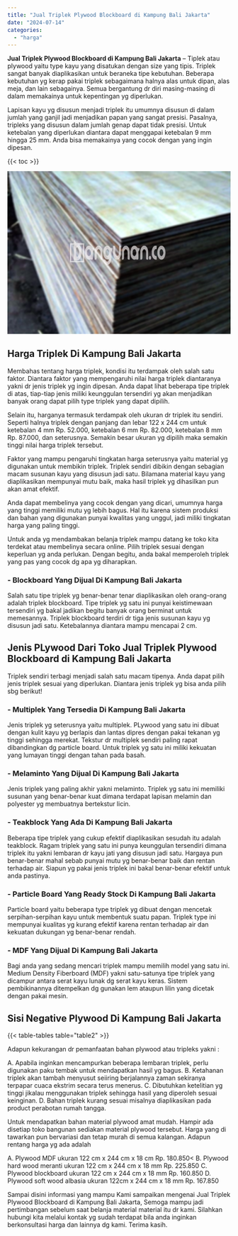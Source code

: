 ```yaml
---
title: "Jual Triplek Plywood Blockboard di Kampung Bali Jakarta"
date: "2024-07-14"
categories: 
  - "harga"
---
```


**Jual Triplek Plywood Blockboard di Kampung Bali Jakarta** – Tiplek atau plywood yaitu type kayu yang disatukan dengan size yang tipis. Triplek sangat banyak diaplikasikan untuk beraneka tipe kebutuhan. Beberapa kebutuhan yg kerap pakai triplek sebagaimana halnya alas untuk dipan, alas meja, dan lain sebagainya. Semua bergantung dr diri masing-masing di dalam memakainya untuk kepentingan yg diperlukan.

Lapisan kayu yg disusun menjadi triplek itu umumnya disusun di dalam jumlah yang ganjil jadi menjadikan papan yang sangat presisi. Pasalnya, tripleks yang disusun dalam jumlah genap dapat tidak presisi. Untuk ketebalan yang diperlukan diantara dapat menggapai ketebalan 9 mm hingga 25 mm. Anda bisa memakainya yang cocok dengan yang ingin dipesan.

{{< toc >}}

![Jual Triplek Plywood Blockboard di Kampung Bali Jakarta](/images/jual-triplek-murah-40.png)

## Harga Triplek Di Kampung Bali Jakarta

Membahas tentang harga triplek, kondisi itu terdampak oleh salah satu faktor. Diantara faktor yang mempengaruhi nilai harga triplek diantaranya yakni dr jenis triplek yg ingin dipesan. Anda dapat lihat beberapa tipe triplek di atas, tiap-tiap jenis miliki keunggulan tersendiri yg akan menjadikan banyak orang dapat pilih type triplek yang dapat dipilih.

Selain itu, harganya termasuk terdampak oleh ukuran dr triplek itu sendiri. Seperti halnya triplek dengan panjang dan lebar 122 x 244 cm untuk ketebalan 4 mm Rp. 52.000, ketebalan 6 mm Rp. 82.000, ketebalan 8 mm Rp. 87.000, dan seterusnya. Semakin besar ukuran yg dipilih maka semakin tinggi nilai harga triplek tersebut.

Faktor yang mampu pengaruhi tingkatan harga seterusnya yaitu material yg digunakan untuk membikin triplek. Triplek sendiri dibikin dengan sebagian macam susunan kayu yang disusun jadi satu. Bilamana material kayu yang diaplikasikan mempunyai mutu baik, maka hasil triplek yg dihasilkan pun akan amat efektif.

Anda dapat membelinya yang cocok dengan yang dicari, umumnya harga yang tinggi memiliki mutu yg lebih bagus. Hal itu karena sistem produksi dan bahan yang digunakan punyai kwalitas yang unggul, jadi miliki tingkatan harga yang paling tinggi.

Untuk anda yg mendambakan belanja triplek mampu datang ke toko kita terdekat atau membelinya secara online. Pilih triplek sesuai dengan keperluan yg anda perlukan. Dengan begitu, anda bakal memperoleh triplek yang pas yang cocok dg apa yg diharapkan.

### \- Blockboard Yang Dijual Di Kampung Bali Jakarta

Salah satu tipe triplek yg benar-benar tenar diaplikasikan oleh orang-orang adalah triplek blockboard. Tipe triplek yg satu ini punyai keistimewaan tersendiri yg bakal jadikan begitu banyak orang berminat untuk memesannya. Triplek blockboard terdiri dr tiga jenis susunan kayu yg disusun jadi satu. Ketebalannya diantara mampu mencapai 2 cm.

## Jenis PLywood Dari Toko Jual Triplek Plywood Blockboard di Kampung Bali Jakarta

Triplek sendiri terbagi menjadi salah satu macam tipenya. Anda dapat pilih jenis triplek sesuai yang diperlukan. Diantara jenis triplek yg bisa anda pilih sbg berikut!

### \- Multiplek Yang Tersedia Di Kampung Bali Jakarta

Jenis triplek yg seterusnya yaitu multiplek. PLywood yang satu ini dibuat dengan kulit kayu yg berlapis dan lantas dipres dengan pakai tekanan yg tinggi sehingga merekat. Tekstur dr multiplek sendiri paling rapat dibandingkan dg particle board. Untuk triplek yg satu ini miliki kekuatan yang lumayan tinggi dengan tahan pada basah.

### \- Melaminto Yang Dijual Di Kampung Bali Jakarta

Jenis triplek yang paling akhir yakni melaminto. Triplek yg satu ini memiliki susunan yang benar-benar kuat dimana terdapat lapisan melamin dan polyester yg membuatnya bertekstur licin.

### \- Teakblock Yang Ada Di Kampung Bali Jakarta

Beberapa tipe triplek yang cukup efektif diaplikasikan sesudah itu adalah teakblock. Ragam triplek yang satu ini punya keunggulan tersendiri dimana triplek itu yakni lembaran dr kayu jati yang disusun jadi satu. Hargaya pun benar-benar mahal sebab punyai mutu yg benar-benar baik dan rentan terhadap air. Siapun yg pakai jenis triplek ini bakal benar-benar efektif untuk anda pastinya.

### \- Particle Board Yang Ready Stock Di Kampung Bali Jakarta

Particle board yaitu beberapa type triplek yg dibuat dengan mencetak serpihan-serpihan kayu untuk membentuk suatu papan. Triplek type ini mempunyai kualitas yg kurang efektif karena rentan terhadap air dan kekuatan dukungan yg benar-benar rendah.

### \- MDF Yang Dijual Di Kampung Bali Jakarta

Bagi anda yang sedang mencari triplek mampu memilih model yang satu ini. Medium Density Fiberboard (MDF) yakni satu-satunya tipe triplek yang dicampur antara serat kayu lunak dg serat kayu keras. Sistem pembikinannya ditempelkan dg gunakan lem ataupun lilin yang dicetak dengan pakai mesin.

## Sisi Negative Plywood Di Kampung Bali Jakarta

{{< table-tables table="table2" >}}

Adapun kekurangan dr pemanfaatan bahan plywood atau tripleks yakni :

A. Apabila inginkan mencampurkan beberapa lembaran triplek, perlu digunakan paku tembak untuk mendapatkan hasil yg bagus. B. Ketahanan triplek akan tambah menyusut seiiring berjalannya zaman sekiranya terpapar cuaca ekstrim secara terus menerus. C. Dibutuhkan ketelitian yg tinggi jikalau menggunakan triplek sehingga hasil yang diperoleh sesuai keinginan. D. Bahan triplek kurang sesuai misalnya diaplikasikan pada product perabotan rumah tangga.

Untuk mendapatkan bahan material plywood amat mudah. Hampir ada disetiap toko bangunan sediakan material plywood tersebut. Harga yang di tawarkan pun bervariasi dan tetap murah di semua kalangan. Adapun rentang harga yg ada adalah

A. Plywood MDF ukuran 122 cm x 244 cm x 18 cm Rp. 180.850< B. Plywood hard wood meranti ukuran 122 cm x 244 cm x 18 mm Rp. 225.850 C. Plywood blockboard ukuran 122 cm x 244 cm x 18 mm Rp. 160.850 D. Plywood soft wood albasia ukuran 122cm x 244 cm x 18 mm Rp. 167.850

Sampai disini informasi yang mampu Kami sampaikan mengenai Jual Triplek Plywood Blockboard di Kampung Bali Jakarta, Semoga mampu jadi pertimbangan sebelum saat belanja material material itu dr kami. Silahkan hubungi kita melalui kontak yg sudah terdapat bila anda inginkan berkonsultasi harga dan lainnya dg kami. Terima kasih.
